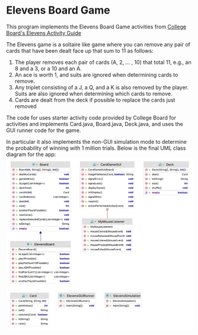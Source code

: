 # Elevens Board Game

This program implements the Elevens Board Game activities from [College Board's Elevens Activity Guide](https://secure-media.collegeboard.org/digitalServices/pdf/ap/ap-compscia-elevens-lab-student-guide.pdf)

The Elevens game is a soltaire like game where you can remove any pair of cards that have been dealt face up that sum to 11 as follows:

1. The player removes each pair of cards (A, 2, … , 10) that total 11, e.g., an 8 and a 3, or a 10 and an A. 
2. An ace is worth 1, and suits are ignored when determining cards to remove.
3. Any triplet consisting of a J, a Q, and a K is also removed by the player. Suits are also ignored when determining which cards to remove.
4. Cards are dealt from the deck if possible to replace the cards just removed

The code for uses starter activity code provided by College Board for activities and implements Card.java, Board.java, Deck.java, and uses the GUI runner code for the game.

In particular it also implements the non-GUI simulation mode to determine the probability of winning with 1 million trials. Below is the final UML class diagram for the app:
![Elevens Class Diagram](https://github.com/mathaiml5/AP-ComputerScience-A/blob/main/ElevensGame/docs/elevensgame-uml.png?raw=true)


